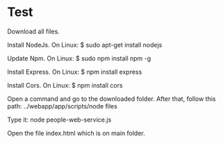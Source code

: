 # Test

Download all files.

Install NodeJs.
On Linux: $ sudo apt-get install nodejs

Update Npm.
On Linux: $ sudo npm install npm -g

Install Express.
On Linux: $ npm install express

Install Cors.
On Linux: $ npm install cors

Open a command and go to the downloaded folder. After that, follow this path: ../webapp/app/scripts/node files 

Type it: node people-web-service.js

Open the file index.html which is on main folder.
